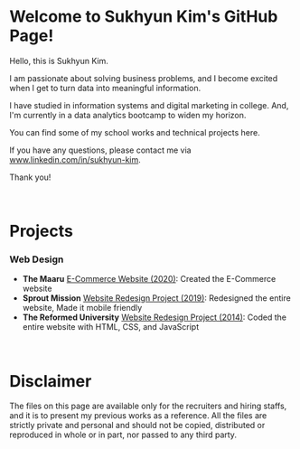 # Welcome to Sukhyun Kim's GitHub Page! 

Hello, this is Sukhyun Kim. 

I am passionate about solving business problems, and I become excited when I get to turn data into meaningful information. 

I have studied in information systems and digital marketing in college. And, I'm currently in a data analytics bootcamp to widen my horizon. 

You can find some of my school works and technical projects here.

If you have any questions, please contact me via www.linkedin.com/in/sukhyun-kim.

Thank you! 

<p>&nbsp;</p>

# Projects
### Web Design
* **The Maaru** [E-Commerce Website (2020)](https://www.themaaru.com): Created the E-Commerce website
* **Sprout Mission** [Website Redesign Project (2019)](https://www.sproutmission.org): Redesigned the entire website, Made it mobile friendly
* **The Reformed University** [Website Redesign Project (2014)](http://rachelskim.net/ru_first_website_project): Coded the entire website with HTML, CSS, and JavaScript

<p>&nbsp;</p>

# Disclaimer
The files on this page are available only for the recruiters and hiring staffs, and it is to present my previous works as a reference. All the files are strictly private and personal and should not be copied, distributed or reproduced in whole or in part, nor passed to any third party. 
 

